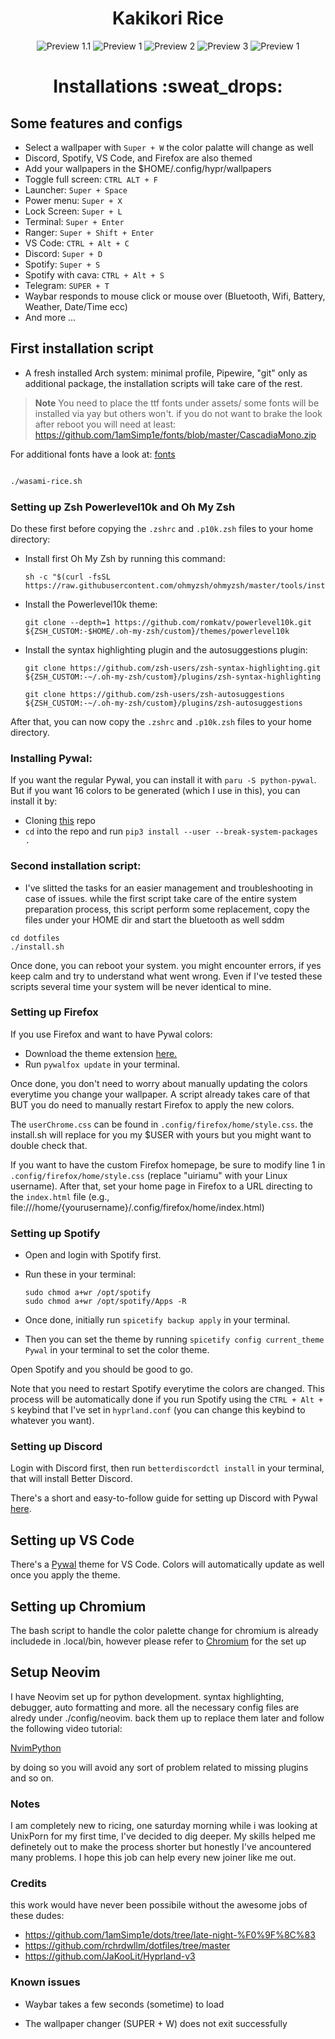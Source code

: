 <div align="center">
    <h1>Kakikori Rice</h1>
</div>

<div align="center">

![Preview 1.1](ScreenShots/preview1.png)
![Preview 1](ScreenShots/preview.png)
![Preview 2](ScreenShots/preview2.png)
![Preview 3](ScreenShots/preview3.png)
![Preview 1](ScreenShots/preview4.png)

</div>

<div align="center">
    <h1>Installations :sweat_drops:</h1>
</div>

## Some features and configs

-   Select a wallpaper with `Super + W` the color palatte will change as well
-   Discord, Spotify, VS Code, and Firefox are also themed
-   Add your wallpapers in the $HOME/.config/hypr/wallpapers
-   Toggle full screen: `CTRL ALT + F`
-   Launcher: `Super + Space`
-   Power menu: `Super + X`
-   Lock Screen: `Super + L`
-   Terminal: `Super + Enter`
-   Ranger: `Super + Shift + Enter`
-   VS Code: `CTRL + Alt + C`
-   Discord: `Super + D`
-   Spotify: `Super + S`
-   Spotify with cava: `CTRL + Alt + S`
-   Telegram: `SUPER + T`
-   Waybar responds to mouse click or mouse over (Bluetooth, Wifi, Battery, Weather, Date/Time ecc)
-   And more ...

## First installation script

- A fresh installed Arch system: minimal profile, Pipewire, "git" only as additional package, the installation scripts will take care of the rest.

> **Note**
> You need to place the ttf fonts under assets/ some fonts will be installed via yay but others won't. if you do not want to brake the look after reboot you will need at least:  https://github.com/1amSimp1e/fonts/blob/master/CascadiaMono.zip

For additional fonts have a look at: [fonts](https://github.com/iamverysimp1e/fonts)

  ```zsh
  
  ./wasami-rice.sh

  ```

### Setting up Zsh Powerlevel10k and Oh My Zsh

Do these first before copying the `.zshrc` and `.p10k.zsh` files to your home directory:

-   Install first Oh My Zsh by running this command:
    ```
    sh -c "$(curl -fsSL https://raw.githubusercontent.com/ohmyzsh/ohmyzsh/master/tools/install.sh)"
    ```
-   Install the Powerlevel10k theme:
    ```
    git clone --depth=1 https://github.com/romkatv/powerlevel10k.git ${ZSH_CUSTOM:-$HOME/.oh-my-zsh/custom}/themes/powerlevel10k
    ```
-   Install the syntax highlighting plugin and the autosuggestions plugin:

    ```
    git clone https://github.com/zsh-users/zsh-syntax-highlighting.git ${ZSH_CUSTOM:-~/.oh-my-zsh/custom}/plugins/zsh-syntax-highlighting
    ```

    ```
    git clone https://github.com/zsh-users/zsh-autosuggestions ${ZSH_CUSTOM:-~/.oh-my-zsh/custom}/plugins/zsh-autosuggestions
    ```

After that, you can now copy the `.zshrc` and `.p10k.zsh` files to your home directory.

### Installing Pywal:

If you want the regular Pywal, you can install it with `paru -S python-pywal`. But if you want 16 colors to be generated (which I use in this), you can install it by:

-   Cloning [this](https://github.com/eylles/pywal16) repo
-   `cd` into the repo and run `pip3 install --user --break-system-packages .`

### Second installation script:

- I've slitted the tasks for an easier management and troubleshooting in case of issues. while the first script take care of the entire system preparation process, this script perform some replacement, copy the files under your HOME dir and start the bluetooth as well sddm  

```
cd dotfiles
./install.sh
```

Once done, you can reboot your system. you might encounter errors, if yes keep calm and try to understand what went wrong. Even if I've tested these scripts several time your system will be never identical to mine.

### Setting up Firefox

If you use Firefox and want to have Pywal colors:

-   Download the theme extension [here.](https://addons.mozilla.org/en-US/firefox/addon/pywalfox/)
-   Run `pywalfox update` in your terminal.

Once done, you don't need to worry about manually updating the colors everytime you change your wallpaper. A script already takes care of that BUT you do need to manually restart Firefox to apply the new colors.

The `userChrome.css` can be found in `.config/firefox/home/style.css`. the install.sh will replace for you my $USER with yours but you might want to double check that.

If you want to have the custom Firefox homepage, be sure to modify line 1 in `.config/firefox/home/style.css` (replace "uiriamu" with your Linux username). After that, set your home page in Firefox to a URL directing to the `index.html` file (e.g., file:///home/{yourusername}/.config/firefox/home/index.html)

### Setting up Spotify

-   Open and login with Spotify first.
-   Run these in your terminal:

    ```
    sudo chmod a+wr /opt/spotify
    sudo chmod a+wr /opt/spotify/Apps -R
    ```

-   Once done, initially run `spicetify backup apply` in your terminal.
-   Then you can set the theme by running `spicetify config current_theme Pywal` in your terminal to set the color theme.

Open Spotify and you should be good to go.

Note that you need to restart Spotify everytime the colors are changed. This process will be automatically done if you run Spotify using the `CTRL + Alt + S` keybind that I've set in `hyprland.conf` (you can change this keybind to whatever you want).


### Setting up Discord
Login with Discord first, then run `betterdiscordctl install` in your terminal, that will install Better Discord.

There's a short and easy-to-follow guide for setting up Discord with Pywal [here](https://github.com/FilipLitwora/pywal-discord).

## Setting up VS Code

There's a [Pywal](https://marketplace.visualstudio.com/items?itemName=dlasagno.wal-theme) theme for VS Code. Colors will automatically update as well once you apply the theme.

## Setting up Chromium

The bash script to handle the color palette change for chromium is already includede in .local/bin, however please refer to [Chromium](https://github.com/metafates/ChromiumPywal) for the set up

## Setup Neovim

I have Neovim set up for python development. syntax highlighting, debugger, auto formatting and more. all the necessary config files are alredy 
under ./config/neovim. back them up to replace them later and follow the following video tutorial:

[NvimPython](https://www.youtube.com/watch?v=4BnVeOUeZxc)

by doing so you will avoid any sort of problem related to missing plugins and so on.

### Notes

I am completely new to ricing, one saturday morning while i was looking at UnixPorn for my first time, I've 
decided to dig deeper. My skills helped me definetely out to make the process shorter but honestly I've ancountered many problems. I hope this job can help every new joiner like me out. 

### Credits

this work would have never been possibile without the awesome jobs of these dudes:

- https://github.com/1amSimp1e/dots/tree/late-night-%F0%9F%8C%83
- https://github.com/rchrdwllm/dotfiles/tree/master
- https://github.com/JaKooLit/Hyprland-v3

### Known issues

- Waybar takes a few seconds (sometime) to load

- The wallpaper changer (SUPER + W) does not exit successfully
